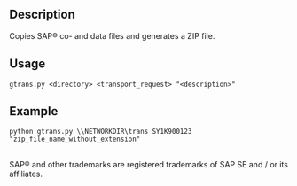 ## Description
Copies SAP® co- and data files and generates a ZIP file.

## Usage
```
gtrans.py <directory> <transport_request> "<description>"
```

## Example
```
python gtrans.py \\NETWORKDIR\trans SY1K900123 "zip_file_name_without_extension"
```

##
SAP® and other trademarks are registered trademarks of SAP SE and / or its affiliates.
